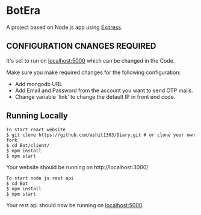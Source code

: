 # BotEra  

A project based on Node.js app using [Express](http://expressjs.com/).

## CONFIGURATION CNANGES REQUIRED

It's set to run on [localhost:5000](http://localhost:5000) which can be changed in the Code.

Make sure you make required changes for the following configuration:

- Add mongodb URL
- Add Email and Password from the account you want to send OTP mails. 
- Change variable 'link' to change the default IP in front end code.

## Running Locally

```
To start react website 
$ git clone https://github.com/ashit1303/Diary.git # or clone your own fork
$ cd Bot/client/
$ npm install
$ npm start
```
Your website should be running on http://localhost:3000/


```
To start node js rest api
$ cd Bot
$ npm install
$ npm start

```

Your rest api should now be running on [localhost:5000](http://localhost:5000/).
